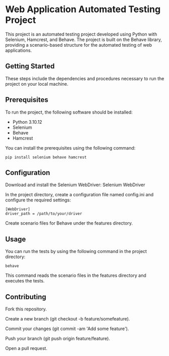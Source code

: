 # Web Application Automated Testing Project

This project is an automated testing project developed using Python with Selenium, Hamcrest, and Behave. 
The project is built on the Behave library, providing a scenario-based structure for the automated testing of web applications.

## Getting Started

These steps include the dependencies and procedures necessary to run the project on your local machine.

## Prerequisites

To run the project, the following software should be installed:

- Python 3.10.12
- Selenium
- Behave
- Hamcrest

You can install the prerequisites using the following command:
```
pip install selenium behave hamcrest
```
## Configuration

Download and install the Selenium WebDriver: Selenium WebDriver

In the project directory, create a configuration file named config.ini and configure the required settings:
```
[WebDriver]
driver_path = /path/to/your/driver
```
Create scenario files for Behave under the features directory.
## Usage

You can run the tests by using the following command in the project directory:
```
behave
```
This command reads the scenario files in the features directory and executes the tests.

## Contributing

Fork this repository.

Create a new branch (git checkout -b feature/somefeature).

Commit your changes (git commit -am 'Add some feature').

Push your branch (git push origin feature/feature).

Open a pull request.

